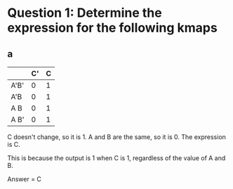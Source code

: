 
# Question 1: Determine the expression for the following kmaps

## a

|     | C'| C |
|-----|---|---|
| A'B'| 0 | 1 |
| A'B | 0 | 1 |
| A B | 0 | 1 |
| A B'| 0 | 1 |

C doesn't change, so it is 1. A and B are the same, so it is 0. The expression is C.

This is because the output is 1 when C is 1, regardless of the value of A and B.

Answer = C
